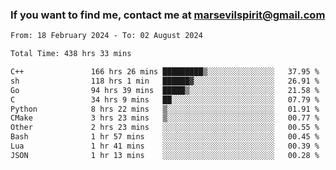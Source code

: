 ### If you want to find me, contact me at marsevilspirit@gmail.com

<!--
**marsevilspirit/marsevilspirit** is a ✨ _special_ ✨ repository because its `README.md` (this file) appears on your GitHub profile.

Here are some ideas to get you started:

- 🔭 I’m currently working on ...
- 🌱 I’m currently learning ...
- 👯 I’m looking to collaborate on ...
- 🤔 I’m looking for help with ...
- 💬 Ask me about ...
- 📫 How to reach me: ...
- 😄 Pronouns: ...
- ⚡ Fun fact: ...
-->
<!--START_SECTION:waka-->

```txt
From: 18 February 2024 - To: 02 August 2024

Total Time: 438 hrs 33 mins

C++               166 hrs 26 mins █████████▒░░░░░░░░░░░░░░░   37.95 %
sh                118 hrs 1 min   ██████▓░░░░░░░░░░░░░░░░░░   26.91 %
Go                94 hrs 39 mins  █████▒░░░░░░░░░░░░░░░░░░░   21.58 %
C                 34 hrs 9 mins   ██░░░░░░░░░░░░░░░░░░░░░░░   07.79 %
Python            8 hrs 22 mins   ▒░░░░░░░░░░░░░░░░░░░░░░░░   01.91 %
CMake             3 hrs 23 mins   ▒░░░░░░░░░░░░░░░░░░░░░░░░   00.77 %
Other             2 hrs 23 mins   ░░░░░░░░░░░░░░░░░░░░░░░░░   00.55 %
Bash              1 hr 57 mins    ░░░░░░░░░░░░░░░░░░░░░░░░░   00.45 %
Lua               1 hr 41 mins    ░░░░░░░░░░░░░░░░░░░░░░░░░   00.39 %
JSON              1 hr 13 mins    ░░░░░░░░░░░░░░░░░░░░░░░░░   00.28 %
```

<!--END_SECTION:waka-->
